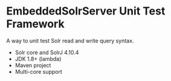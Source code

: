 # EmbeddedSolrServer Unit Test Framework

A way to unit test Solr read and write query syntax. 

* Solr core and SolrJ 4.10.4
* JDK 1.8+ (lambda)
* Maven project
* Multi-core support
